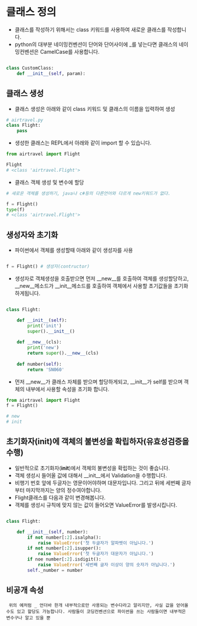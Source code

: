 # 클래스 정의

- 클래스를 작성하기 위해서는 class 키워드를 사용하여 새로운 클래스를 작성합니다.
- python의 대부분 네이밍컨벤션이 단어와 단어사이에 _를 넣는다면 클래스의 네이밍컨벤션은 CamelCase를 사용합니다.

```python

class CustomClass:
    def __init__(self, param):

```

## 클래스 생성
- 클래스 생성은 아래와 같이 class 키워드 및 클래스의 이름을 입력하여 생성

```python
# airtravel.py
class Flight:
    pass

```

- 생성한 클래스는 REPL에서 아래와 같이 import 할 수 있습니다.

```python
from airtravel import Flight

Flight
# <class 'airtravel.Flight'>

```

- 클래스 객체 생성 및 변수에 할당

```python
# 새로운 객체를 생성하기, java나 c#등의 다른언어와 다르게 new키워드가 없다.

f = Flight()
type(f)
# <class 'airtravel.Flight'>
```

## 생성자와 초기화

- 파이썬에서 객체를 생성할때 아래와 같이 생성자를 사용

```python

f = Flight() # 생성자(contructor)

```

- 생성자로 객체생성을 호출받으면 먼저 __new__를 호출하여 객체를 생성할당하고, __new__메소드가 __init__메소드를 호출하여 객체에서 사용할 초기값들을 초기화하게됩니다.

```python

class Flight:

    def __init__(self):
        print('init')
        super().__init__()
    
    def __new__(cls):
        print('new')
        return super().__new__(cls)
    
    def number(self):
        return 'SN060'

```

- 먼저 __new__가 클래스 자체를 받으며 할당하게되고, __init__가 self를 받으며 객체의 내부에서 사용할 속성을 초기화 합니다.

```python
from airtravel import Flight
f = Flight()

# new
# init

```

## 초기화자(__init__)에 객체의 불변성을 확립하자(유효성검증을 수행)

- 일반적으로 초기화자(__init__)에서 객체의 불변성을 확립하는 것이 좋습니다.
- 객체 생성시 들어올 값에 대해서 __init__에서 Validation을 수행합니다.
- 비행기 번호 앞에 두글자는 영문이어야하며 대문자입니다. 그리고 뒤에 세번째 글자부터 마지막까지는 양의 정수여야합니다.
- Flight클래스를 다음과 같이 변경해봅니다.
- 객체를 생성시 규칙에 맞지 않는 값이 들어오면 ValueError를 발생시킵니다.

```python

class Flight:

    def __init__(self, number):
        if not number[:2].isalpha():
            raise ValueError('첫 두글자가 알파벳이 아닙니다.')
        if not number[:2].isupper():
            raise ValueError('첫 두글자가 대문자가 아닙니다.')
        if noe number[:2].isdigit():
            raise ValueError('세번째 글자 이상이 양의 숫자가 아닙니다.')
        self._number = number

```

## 비공개 속성

```
 위의 예처럼 _ 언더바 한개 내부적으로만 사용되는 변수다라고 알리지만, 사실 값을 얻어올수도 있고 할당도 가능합니다. 사람들이 코딩컨벤션으로 파이썬을 쓰는 사람들이면 내부적은 변수구나 알고 있을 뿐
 ```